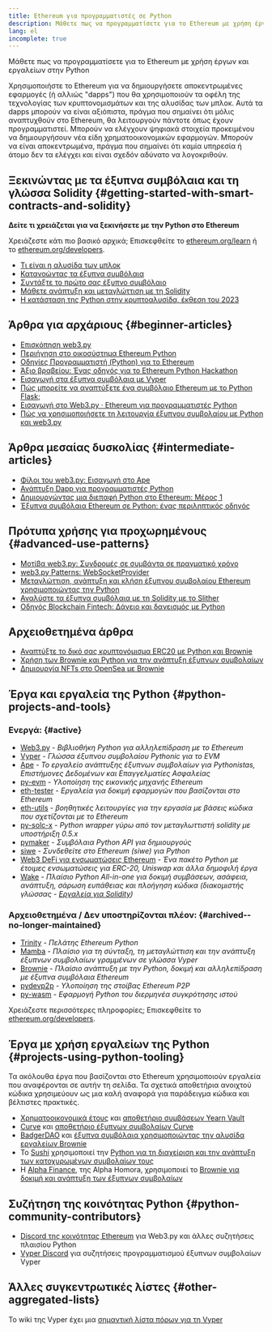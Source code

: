 ```yaml
---
title: Ethereum για προγραμματιστές σε Python
description: Μάθετε πως να προγραμματίσετε για το Ethereum με χρήση έργων και εργαλείων στην Python
lang: el
incomplete: true
---
```


<FeaturedText>Μάθετε πως να προγραμματίσετε για το Ethereum με χρήση έργων και εργαλείων στην Python</FeaturedText>

Χρησιμοποιήστε το Ethereum για να δημιουργήσετε αποκεντρωμένες εφαρμογές (ή αλλιώς "dapps") που θα χρησιμοποιούν τα οφέλη της τεχνολογίας των κρυπτονομισμάτων και της αλυσίδας των μπλοκ. Αυτά τα dapps μπορούν να είναι αξιόπιστα, πράγμα που σημαίνει ότι μόλις αναπτυχθούν στο Ethereum, θα λειτουργούν πάντοτε όπως έχουν προγραμματιστεί. Μπορούν να ελέγχουν ψηφιακά στοιχεία προκειμένου να δημιουργήσουν νέα είδη χρηματοοικονομικών εφαρμογών. Μπορούν να είναι αποκεντρωμένα, πράγμα που σημαίνει ότι καμία υπηρεσία ή άτομο δεν τα ελέγχει και είναι σχεδόν αδύνατο να λογοκριθούν.

## Ξεκινώντας με τα έξυπνα συμβόλαια και τη γλώσσα Solidity {#getting-started-with-smart-contracts-and-solidity}

**Δείτε τι χρειάζεται για να ξεκινήσετε με την Python στο Ethereum**

Χρειάζεστε κάτι πιο βασικό αρχικά; Επισκεφθείτε το [ethereum.org/learn](/learn/) ή το [ethereum.org/developers](/developers/).

- [Τι είναι η αλυσίδα των μπλοκ](https://kauri.io/article/d55684513211466da7f8cc03987607d5/blockchain-explained)
- [Κατανοώντας τα έξυπνα συμβόλαια](https://kauri.io/article/e4f66c6079e74a4a9b532148d3158188/ethereum-101-part-5-the-smart-contract)
- [Συντάξτε το πρώτο σας έξυπνο συμβόλαιο](https://kauri.io/article/124b7db1d0cf4f47b414f8b13c9d66e2/remix-ide-your-first-smart-contract)
- [Μάθετε ανάπτυξη και μεταγλώττιση με τη Solidity](https://kauri.io/article/973c5f54c4434bb1b0160cff8c695369/understanding-smart-contract-compilation-and-deployment)
- [Η κατάσταση της Python στην κρυπτοαλυσίδα, έκθεση του 2023](https://tradingstrategy.ai/blog/the-state-of-python-in-blockchain-in-2023)

## Άρθρα για αρχάριους {#beginner-articles}

- [Επισκόπηση web3.py](https://web3py.readthedocs.io/en/latest/overview.html)
- [Περιήγηση στο οικοσύστημα Ethereum Python](https://snakecharmers.ethereum.org/python-ecosystem/)
- [Οδηγίες Προγραμματιστή (Python) για το Ethereum](https://snakecharmers.ethereum.org/a-developers-guide-to-ethereum-pt-1/)
- [Άξιο βραβείου: Ένας οδηγός για το Ethereum Python Hackathon](https://snakecharmers.ethereum.org/prize-worthy/)
- [Εισαγωγή στα έξυπνα συμβόλαια με Vyper](https://kauri.io/#collections/Getting%20Started/an-introduction-to-smart-contracts-with-vyper/)
- [Πώς μπορείτε να αναπτύξετε ένα συμβόλαιο Ethereum με το Python Flask;](https://medium.com/coinmonks/how-to-develop-ethereum-contract-using-python-flask-9758fe65976e)
- [Εισαγωγή στο Web3.py · Ethereum για προγραμματιστές Python](https://www.dappuniversity.com/articles/web3-py-intro)
- [Πώς να χρησιμοποιήσετε τη λειτουργία έξυπνου συμβολαίου με Python και web3.py](https://stackoverflow.com/questions/57580702/how-to-call-a-smart-contract-function-using-python-and-web3-py)

## Άρθρα μεσαίας δυσκολίας {#intermediate-articles}

- [Φίλοι του web3.py: Εισαγωγή στο Ape](https://snakecharmers.ethereum.org/intro-to-ape/)
- [Ανάπτυξη Dapp για προγραμματιστές Python](https://levelup.gitconnected.com/dapps-development-for-python-developers-f52b32b54f28)
- [Δημιουργώντας μια διεπαφή Python στο Ethereum: Μέρος 1](https://hackernoon.com/creating-a-python-ethereum-interface-part-1-4d2e47ea0f4d)
- [Έξυπνα συμβόλαια Ethereum σε Python: ένας περιληπτικός οδηγός](https://hackernoon.com/ethereum-smart-contracts-in-python-a-comprehensive-ish-guide-771b03990988)

## Πρότυπα χρήσης για προχωρημένους {#advanced-use-patterns}

- [Μοτίβα web3.py: Συνδρομές σε συμβάντα σε πραγματικό χρόνο](https://snakecharmers.ethereum.org/subscriptions/)
- [web3.py Patterns: WebSocketProvider](https://snakecharmers.ethereum.org/websocketprovider/)
- [Μεταγλώττιση, ανάπτυξη και κλήση έξυπνου συμβολαίου Ethereum χρησιμοποιώντας την Python](https://yohanes.gultom.id/2018/11/28/compiling-deploying-and-calling-ethereum-smartcontract-using-python/)
- [Αναλύστε τα έξυπνα συμβόλαια με τη Solidity με το Slither](https://kauri.io/#collections/DevOps/analyze-solidity-smart-contracts-with-slither/#analyze-solidity-smart-contracts-with-slither)
- [Οδηγός Blockchain Fintech: Δάνειο και δανεισμός με Python](https://blog.chain.link/blockchain-fintech-defi-tutorial-lending-borrowing-python/)

## Αρχειοθετημένα άρθρα

- [Αναπτύξτε το δικό σας κρυπτονόμισμα ERC20 με Python και Brownie](https://betterprogramming.pub/python-blockchain-token-deployment-tutorial-create-an-erc20-77a5fd2e1a58)
- [Χρήση των Brownie και Python για την ανάπτυξη έξυπνων συμβολαίων](https://dev.to/patrickalphac/using-brownie-for-to-deploy-smart-contracts-1kkp)
- [Δημιουργία NFTs στο OpenSea με Brownie](https://www.freecodecamp.org/news/how-to-make-an-nft-and-render-on-opensea-marketplace/)

## Έργα και εργαλεία της Python {#python-projects-and-tools}

### Ενεργά: {#active}

- [Web3.py](https://github.com/ethereum/web3.py) - _Βιβλιοθήκη Python για αλληλεπίδραση με το Ethereum_
- [Vyper](https://github.com/ethereum/vyper/) - _Γλώσσα έξυπνου συμβολαίου Pythonic για το EVM_
- [Ape](https://github.com/ApeWorX/ape) - _Το εργαλείο ανάπτυξης έξυπνων συμβολαίων για Pythonistas, Επιστήμονες Δεδομένων και Επαγγελματίες Ασφαλείας_
- [py-evm](https://github.com/ethereum/py-evm) - _Υλοποίηση της εικονικής μηχανής Ethereum_
- [eth-tester](https://github.com/ethereum/eth-tester) - _Εργαλεία για δοκιμή εφαρμογών που βασίζονται στο Ethereum_
- [eth-utils](https://github.com/ethereum/eth-utils/) - _βοηθητικές λειτουργίες για την εργασία με βάσεις κώδικα που σχετίζονται με το Ethereum_
- [py-solc-x](https://pypi.org/project/py-solc-x/) - _Python wrapper γύρω από τον μεταγλωττιστή solidity με υποστήριξη 0.5.x_
- [pymaker](https://github.com/makerdao/pymaker) - _Συμβόλαια Python API για δημιουργούς_
- [siwe](https://github.com/signinwithethereum/siwe-py) - _Συνδεθείτε στο Ethereum (siwe) για Python_
- [Web3 DeFi για ενσωματώσεις Ethereum](https://github.com/tradingstrategy-ai/web3-ethereum-defi) - _Ένα πακέτο Python με έτοιμες ενσωματώσεις για ERC-20, Uniswap και άλλα δημοφιλή έργα_
- [Wake](https://getwake.io) - _Πλαίσιο Python All-in-one για δοκιμή συμβάσεων, ασάφεια, ανάπτυξη, σάρωση ευπάθειας και πλοήγηση κώδικα (διακομιστής γλώσσας - [Εργαλεία για Solidity](https://marketplace.visualstudio.com/items?itemName=AckeeBlockchain.tools-for-solidity))_

### Αρχειοθετημένα / Δεν υποστηρίζονται πλέον: {#archived--no-longer-maintained}

- [Trinity](https://github.com/ethereum/trinity) - _Πελάτης Ethereum Python_
- [Mamba](https://github.com/arjunaskykok/mamba) - _Πλαίσιο για τη σύνταξη, τη μεταγλώττιση και την ανάπτυξη έξυπνων συμβολαίων γραμμένων σε γλώσσα Vyper_
- [Brownie](https://github.com/eth-brownie/brownie) - _Πλαίσιο ανάπτυξη με την Python, δοκιμή και αλληλεπίδραση με έξυπνα συμβόλαια Ethereum_
- [pydevp2p](https://github.com/ethereum/pydevp2p) - _Υλοποίηση της στοίβας Ethereum P2P_
- [py-wasm](https://github.com/ethereum/py-wasm) - _Εφαρμογή Python του διερμηνέα συγκρότησης ιστού_

Χρειάζεστε περισσότερες πληροφορίες; Επισκεφθείτε το [ethereum.org/developers](/developers/).

## Έργα με χρήση εργαλείων της Python {#projects-using-python-tooling}

Τα ακόλουθα έργα που βασίζονται στο Ethereum χρησιμοποιούν εργαλεία που αναφέρονται σε αυτήν τη σελίδα. Τα σχετικά αποθετήρια ανοιχτού κώδικα χρησιμεύουν ως μια καλή αναφορά για παράδειγμα κώδικα και βέλτιστες πρακτικές.

- [Χρηματοοικονομικά έτους](https://yearn.finance/) και [αποθετήριο συμβάσεων Yearn Vault](https://github.com/yearn/yearn-vaults)
- [Curve](https://curve.fi/) και [αποθετήριο έξυπνων συμβολαίων Curve](https://github.com/curvefi/curve-contract)
- [BadgerDAO](https://badger.com/) και [έξυπνα συμβόλαια χρησιμοποιώντας την αλυσίδα εργαλείων Brownie](https://github.com/Badger-Finance/badger-system)
- Το [Sushi](https://sushi.com/) χρησιμοποιεί την [Python για τη διαχείριση και την ανάπτυξη των κατοχυρωμένων συμβολαίων τους](https://github.com/sushiswap/sushi-vesting-protocols)
- Η [Alpha Finance](https://alphafinance.io/), της Alpha Homora, χρησιμοποιεί το [ Brownie για δοκιμή και ανάπτυξη των έξυπνων συμβολαίων](https://github.com/AlphaFinanceLab/alpha-staking-contract)

## Συζήτηση της κοινότητας Python {#python-community-contributors}

- [Discord της κοινότητας Ethereum](https://discord.gg/9zk7snTfWe) για Web3.py και άλλες συζητήσεις πλαισίου Python
- [Vyper Discord](https://discord.gg/SdvKC79cJk) για συζητήσεις προγραμματισμού έξυπνων συμβολαίων Vyper

## Άλλες συγκεντρωτικές λίστες {#other-aggregated-lists}

Το wiki της Vyper έχει μια [σημαντική λίστα πόρων για τη Vyper](https://github.com/vyperlang/vyper/wiki/Vyper-tools-and-resources)